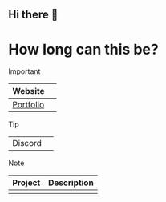 ## Hi there 👋


# How long can this be?


> [!IMPORTANT]
> |   Website   |      |
> |------|------|
> |   [Portfolio](https://portfolio.empurion.net)   |      |

> [!TIP]
> |      |      |
> |------|------|
> |  Discord    |      |

> [!NOTE]
> |   Project   |   Description   |
> |------|------|
> |      |      |
